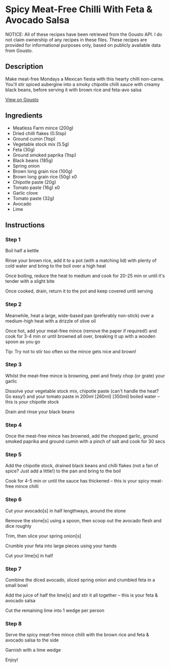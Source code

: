 # Spicy Meat-Free Chilli With Feta & Avocado Salsa

NOTICE: All of these recipes have been retrieved from the Gousto API. I do not claim ownership of any recipes in these files. These recipes are provided for informational purposes only, based on publicly available data from Gousto.

## Description

Make meat-free Mondays a Mexican fiesta with this hearty chilli non-carne. You'll stir spiced aubergine into a smoky chipotle chilli sauce with creamy black beans, before serving it with brown rice and feta-avo salsa


[View on Gousto](https://www.gousto.co.uk/recipes/cookbook/spicy-meat-free-mince-chilli-with-feta-avocado-salsa)

## Ingredients

- Meatless Farm mince (200g)
- Dried chilli flakes (0.5tsp)
- Ground cumin (1tsp)
- Vegetable stock mix (5.5g)
- Feta (30g)
- Ground smoked paprika (1tsp)
- Black beans (185g)
- Spring onion
- Brown long grain rice (100g)
- Brown long grain rice (50g) x0
- Chipotle paste (20g)
- Tomato paste (16g) x0
- Garlic clove
- Tomato paste (32g)
- Avocado
- Lime

## Instructions


### Step 1

Boil half a kettle

Rinse your brown rice, add it to a pot (with a matching lid) with plenty of cold water and bring to the boil over a high heat

Once boiling, reduce the heat to medium and cook for 20-25 min or until it's tender with a slight bite

Once cooked, drain, return it to the pot and keep covered until serving


### Step 2

Meanwhile, heat a large, wide-based pan (preferably non-stick) over a medium-high heat with a drizzle of olive oil

Once hot, add your meat-free mince (remove the paper if required!) and cook for 3-4 min or until browned all over, breaking it up with a wooden spoon as you go

Tip: Try not to stir too often so the mince gets nice and brown!


### Step 3

Whilst the meat-free mince is browning, peel and finely chop (or grate) your garlic

Dissolve your vegetable stock mix, chipotle paste (can't handle the heat? Go easy!) and your tomato paste in 200ml <span class="text-purple">[260ml]</span> <span class="text-danger">[350ml] </span>boiled water – this is your chipotle stock

Drain and rinse your black beans


### Step 4

Once the meat-free mince has browned, add the chopped garlic, ground smoked paprika and ground cumin with a pinch of salt and cook for 30 secs


### Step 5

Add the chipotle stock, drained black beans and chilli flakes (not a fan of spice? Just add a little!) to the pan and bring to the boil

Cook for 4-5 min or until the sauce has thickened – this is your spicy meat-free mince chilli


### Step 6

Cut your avocado[s] in half lengthways, around the stone

Remove the stone[s] using a spoon, then scoop out the avocado flesh and dice roughly

Trim, then slice your spring onion[s]

Crumble your feta into large pieces using your hands

Cut your lime[s] in half


### Step 7

Combine the diced avocado, sliced spring onion and crumbled feta in a small bowl

Add the juice of half the lime[s] and stir it all together – this is your feta & avocado salsa

Cut the remaining lime into 1 wedge per person

### Step 8

Serve the spicy meat-free mince chilli with the brown rice and feta & avocado salsa to the side

Garnish with a lime wedge

Enjoy!

